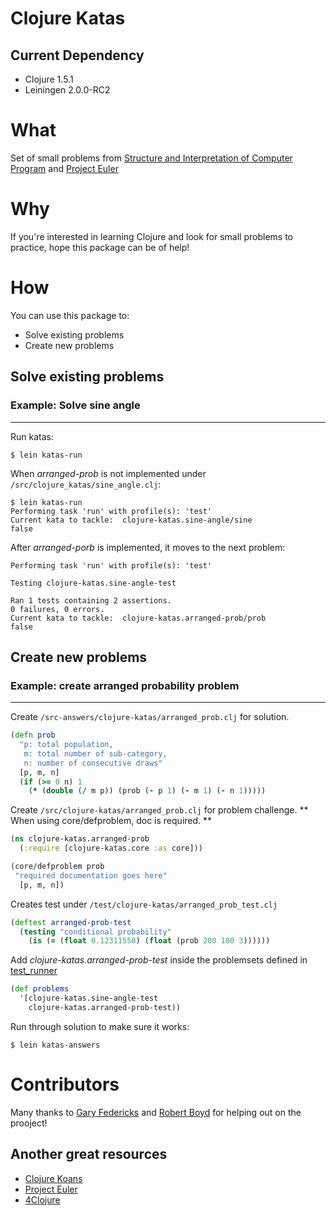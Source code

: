 # Clojure Katas
## Current Dependency
- Clojure 1.5.1
- Leiningen 2.0.0-RC2

# What
Set of small problems from [Structure and Interpretation of Computer Program](http://mitpress.mit.edu/sicp/)
and [Project Euler](http://projecteuler.net/)

# Why
If you're interested in learning Clojure and look for small problems to practice,
hope this package can be of help!

# How
You can use this package to:
- Solve existing problems
- Create new problems

## Solve existing problems
### Example: Solve sine angle
-----------------------------
Run katas:

    $ lein katas-run

When *arranged-prob* is not implemented under `/src/clojure_katas/sine_angle.clj`:

    $ lein katas-run
    Performing task 'run' with profile(s): 'test'
    Current kata to tackle:  clojure-katas.sine-angle/sine
    false

After *arranged-porb* is implemented, it moves to the next problem:

    Performing task 'run' with profile(s): 'test'

    Testing clojure-katas.sine-angle-test

    Ran 1 tests containing 2 assertions.
    0 failures, 0 errors.
    Current kata to tackle:  clojure-katas.arranged-prob/prob
    false

## Create new problems
### Example: create arranged probability problem
-------------------------------------------------
Create `/src-answers/clojure-katas/arranged_prob.clj` for solution.

```clojure
(defn prob
  "p: total population,
   m: total number of sub-category,
   n: number of consecutive draws"
  [p, m, n]
  (if (>= 0 n) 1
    (* (double (/ m p)) (prob (- p 1) (- m 1) (- n 1)))))
```
Create `/src/clojure-katas/arranged_prob.clj` for problem challenge.
** When using core/defproblem, doc is required. **

```clojure
(ns clojure-katas.arranged-prob
  (:require [clojure-katas.core :as core]))

(core/defproblem prob
 "required documentation goes here"
  [p, m, n])
```

Creates test under `/test/clojure-katas/arranged_prob_test.clj`

```clojure
(deftest arranged-prob-test
  (testing "conditional probability"
    (is (= (float 0.12311558) (float (prob 200 100 3))))))
```

Add *clojure-katas.arranged-prob-test* inside the problemsets defined in [test_runner](https://github.com/marshallshen/clojure-katas/blob/master/test/clojure_katas/test_runner.clj)

```clojure
(def problems
  '[clojure-katas.sine-angle-test
    clojure-katas.arranged-prob-test))
```

Run through solution to make sure it works:

    $ lein katas-answers

# Contributors
Many thanks to [Gary Federicks](https://github.com/fredericksgary) and [Robert Boyd](https://github.com/rboyd) for helping out on the prooject!

## Another great resources
* [Clojure Koans](http://clojurekoans.com/)
* [Project Euler](http://projecteuler.net/problems)
* [4Clojure](http://www.4clojure.com/)
